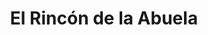 ---
title: "El Rincón de la Abuela"
url: /miranda-del-castanar/el-rincon-de-la-abuela/
shop: regalo
---